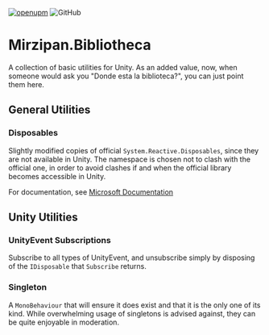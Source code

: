 [![openupm](https://img.shields.io/npm/v/net.mirzipan.bibliotheca?label=openupm&registry_uri=https://package.openupm.com)](https://openupm.com/packages/net.mirzipan.bibliotheca/) ![GitHub](https://img.shields.io/github/license/Mirzipan/Mirzipan.Bibliotheca)

# Mirzipan.Bibliotheca

A collection of basic utilities for Unity. As an added value, now, when someone would ask you "Donde esta la biblioteca?", you can just point them here.

## General Utilities

### Disposables

Slightly modified copies of official `System.Reactive.Disposables`, since they are not available in Unity.
The namespace is chosen not to clash with the official one, in order to avoid clashes if and when the official library becomes accessible in Unity.

For documentation, see [Microsoft Documentation](https://learn.microsoft.com/en-us/previous-versions/dotnet/reactive-extensions/hh229090(v=vs.103))

## Unity Utilities

### UnityEvent Subscriptions

Subscribe to all types of UnityEvent, and unsubscribe simply by disposing of the `IDisposable` that `Subscribe` returns.

### Singleton

A `MonoBehaviour` that will ensure it does exist and that it is the only one of its kind. While overwhelming usage of singletons is advised against, they can be quite enjoyable in moderation.